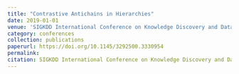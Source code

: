 ```yaml
---
title: "Contrastive Antichains in Hierarchies"
date: 2019-01-01
venue: 'SIGKDD International Conference on Knowledge Discovery and Data Mining, KDD'
category: conferences
collection: publications
paperurl: https://doi.org/10.1145/3292500.3330954
permalink: 
citation: SIGKDD International Conference on Knowledge Discovery and Data Mining, KDD.
---
```

